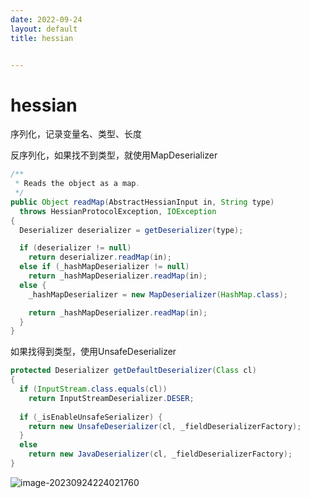 ```yaml
---
date: 2022-09-24
layout: default
title: hessian


---
```


# hessian

序列化，记录变量名、类型、长度



反序列化，如果找不到类型，就使用MapDeserializer

```java
/**
 * Reads the object as a map.
 */
public Object readMap(AbstractHessianInput in, String type)
  throws HessianProtocolException, IOException
{
  Deserializer deserializer = getDeserializer(type);

  if (deserializer != null)
    return deserializer.readMap(in);
  else if (_hashMapDeserializer != null)
    return _hashMapDeserializer.readMap(in);
  else {
    _hashMapDeserializer = new MapDeserializer(HashMap.class);

    return _hashMapDeserializer.readMap(in);
  }
}
```

如果找得到类型，使用UnsafeDeserializer

```java
protected Deserializer getDefaultDeserializer(Class cl)
{
  if (InputStream.class.equals(cl))
    return InputStreamDeserializer.DESER;
  
  if (_isEnableUnsafeSerializer) {
    return new UnsafeDeserializer(cl, _fieldDeserializerFactory);
  }
  else
    return new JavaDeserializer(cl, _fieldDeserializerFactory);
}
```

![image-20230924224021760](/Users/daitechang/Downloads/garydai.github.com/_posts/pic/image-20230924224021760.png)